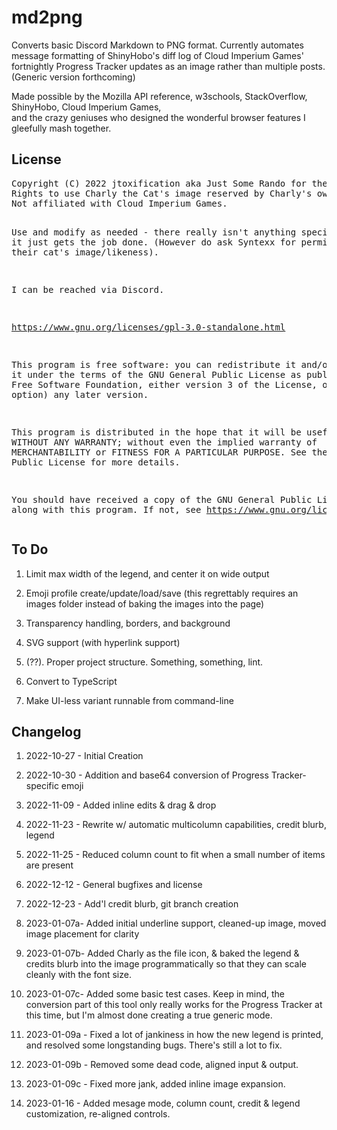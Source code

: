 <h1>md2png</h1>
<p>
  Converts basic Discord Markdown to PNG format.  Currently automates message formatting of ShinyHobo's diff log of Cloud Imperium Games' fortnightly Progress Tracker updates as an image rather than multiple posts.<br>
  (Generic version forthcoming)
</p>
<p>
 Made possible by the Mozilla API reference, w3schools, StackOverflow, ShinyHobo, Cloud Imperium Games,<br>
 and the crazy geniuses who designed the wonderful browser features I gleefully mash together.
</p>
<h2>License</h2>
<pre>
Copyright (C) 2022 jtoxification aka Just Some Rando for the r/StarCitizen news team and the Star Citizen Community.
Rights to use Charly the Cat's image reserved by Charly's owner Syntexx.
Not affiliated with Cloud Imperium Games.

Use and modify as needed - there really isn't anything special here; it just gets the job done.
(However do ask Syntexx for permission to use their cat's image/likeness).

I can be reached via Discord.

https://www.gnu.org/licenses/gpl-3.0-standalone.html

This program is free software: you can redistribute it and/or modify
it under the terms of the GNU General Public License as published by
the Free Software Foundation, either version 3 of the License, or
(at your option) any later version.

This program is distributed in the hope that it will be useful,
but WITHOUT ANY WARRANTY; without even the implied warranty of
MERCHANTABILITY or FITNESS FOR A PARTICULAR PURPOSE.  See the
GNU General Public License for more details.

You should have received a copy of the GNU General Public License
along with this program.  If not, see <https://www.gnu.org/licenses/>.</pre>

<h2>To Do</h2>

1. Limit max width of the legend, and center it on wide output

2. Emoji profile create/update/load/save (this regrettably requires an images folder instead of baking the images into the page)

3. Transparency handling, borders, and background

4. SVG support (with hyperlink support)

5. (??). Proper project structure. Something, something, lint.

6. Convert to TypeScript

7. Make UI-less variant runnable from command-line

<h2>Changelog</h2>

1. 2022-10-27 - Initial Creation
 
2. 2022-10-30 - Addition and base64 conversion of Progress Tracker-specific emoji

3. 2022-11-09 - Added inline edits & drag & drop

4. 2022-11-23 - Rewrite w/ automatic multicolumn capabilities, credit blurb, legend

5. 2022-11-25 - Reduced column count to fit when a small number of items are present

6. 2022-12-12 - General bugfixes and license

7. 2022-12-23 - Add'l credit blurb, git branch creation

8. 2023-01-07a- Added initial underline support, cleaned-up image, moved image placement for clarity

9. 2023-01-07b- Added Charly as the file icon, & baked the legend & credits blurb into the image programmatically so that they can scale cleanly with the font size.

10. 2023-01-07c- Added some basic test cases. Keep in mind, the conversion part of this tool only really works for the Progress Tracker at this time, but I'm almost done creating a true generic mode.

11. 2023-01-09a - Fixed a lot of jankiness in how the new legend is printed, and resolved some longstanding bugs. There's still a lot to fix.

12. 2023-01-09b - Removed some dead code, aligned input & output.

13. 2023-01-09c - Fixed more jank, added inline image expansion.

14. 2023-01-16 - Added mesage mode, column count, credit & legend customization, re-aligned controls. 